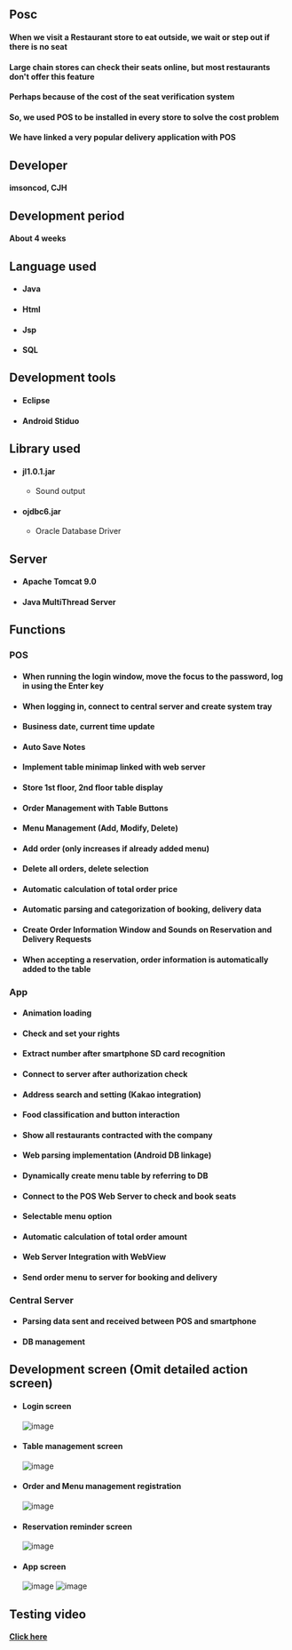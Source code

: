 ## Posc
#### When we visit a Restaurant store to eat outside, we wait or step out if there is no seat
#### Large chain stores can check their seats online, but most restaurants don't offer this feature
#### Perhaps because of the cost of the seat verification system
#### So, we used POS to be installed in every store to solve the cost problem
#### We have linked a very popular delivery application with POS
## Developer
#### imsoncod, CJH
## Development period
#### About 4 weeks
## Language used
* #### Java
* #### Html
* #### Jsp
* #### SQL
## Development tools
* #### Eclipse
* #### Android Stiduo
## Library used
* #### jl1.0.1.jar
  * Sound output
* #### ojdbc6.jar
  * Oracle Database Driver
## Server
* #### Apache Tomcat 9.0
* #### Java MultiThread Server
## Functions
### POS
  * #### When running the login window, move the focus to the password, log in using the Enter key
  * #### When logging in, connect to central server and create system tray
  * #### Business date, current time update
  * #### Auto Save Notes
  * #### Implement table minimap linked with web server
  * #### Store 1st floor, 2nd floor table display
  * #### Order Management with Table Buttons
  * #### Menu Management (Add, Modify, Delete)
  * #### Add order (only increases if already added menu)
  * #### Delete all orders, delete selection
  * #### Automatic calculation of total order price
  * #### Automatic parsing and categorization of booking, delivery data
  * #### Create Order Information Window and Sounds on Reservation and Delivery Requests
  * #### When accepting a reservation, order information is automatically added to the table
### App
  * #### Animation loading
  * #### Check and set your rights
  * #### Extract number after smartphone SD card recognition
  * #### Connect to server after authorization check
  * #### Address search and setting (Kakao integration)
  * #### Food classification and button interaction
  * #### Show all restaurants contracted with the company
  * #### Web parsing implementation (Android DB linkage)
  * #### Dynamically create menu table by referring to DB
  * #### Connect to the POS Web Server to check and book seats
  * #### Selectable menu option
  * #### Automatic calculation of total order amount
  * #### Web Server Integration with WebView
  * #### Send order menu to server for booking and delivery
### Central Server
  * #### Parsing data sent and received between POS and smartphone
  * #### DB management
## Development screen (Omit detailed action screen)
* #### Login screen
     ![image](https://user-images.githubusercontent.com/48934537/71777777-20f3fb00-2fe8-11ea-84a3-ac8b54a5896f.png)
* #### Table management screen
     ![image](https://user-images.githubusercontent.com/48934537/71777778-35d08e80-2fe8-11ea-8424-0ee8e118a9db.png)
* #### Order and Menu management registration
     ![image](https://user-images.githubusercontent.com/48934537/71777786-5993d480-2fe8-11ea-8f83-bf13c7f3c150.png)
* #### Reservation reminder screen
     ![image](https://user-images.githubusercontent.com/48934537/71777791-6e706800-2fe8-11ea-9559-51083badc061.png)
* #### App screen
     ![image](https://user-images.githubusercontent.com/48934537/71777814-c14a1f80-2fe8-11ea-815c-bb7defd78e28.png)
     ![image](https://user-images.githubusercontent.com/48934537/71777819-d626b300-2fe8-11ea-84fd-0d5d64abc2f5.png)
## Testing video
#### [Click here](https://www.youtube.com/watch?v=VXsYL2B6mGg&feature=youtu.be)
